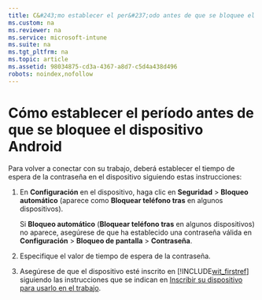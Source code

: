 ```yaml
---
title: C&#243;mo establecer el per&#237;odo antes de que se bloquee el dispositivo Android
ms.custom: na
ms.reviewer: na
ms.service: microsoft-intune
ms.suite: na
ms.tgt_pltfrm: na
ms.topic: article
ms.assetid: 98034875-cd3a-4367-a8d7-c5d4a438d496
robots: noindex,nofollow
---
```

# C&#243;mo establecer el per&#237;odo antes de que se bloquee el dispositivo Android
Para volver a conectar con su trabajo, deberá establecer el tiempo de espera de la contraseña en el dispositivo siguiendo estas instrucciones:

1.  En **Configuración** en el dispositivo, haga clic en **Seguridad** &gt; **Bloqueo automático** (aparece como **Bloquear teléfono tras** en algunos dispositivos).

    Si **Bloqueo automático** (**Bloquear teléfono tras** en algunos dispositivos) no aparece, asegúrese de que ha establecido una contraseña válida en **Configuración** &gt; **Bloqueo de pantalla** &gt; **Contraseña**.

2.  Especifique el valor de tiempo de espera de la contraseña.

3.  Asegúrese de que el dispositivo esté inscrito en [!INCLUDE[wit_firstref](../Token/wit_firstref_md.md)] siguiendo las instrucciones que se indican en [Inscribir su dispositivo para usarlo en el trabajo](http://go.microsoft.com/fwlink/?LinkId=519071).

